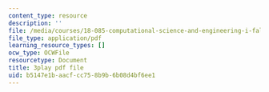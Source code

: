 ```yaml
---
content_type: resource
description: ''
file: /media/courses/18-085-computational-science-and-engineering-i-fall-2008/b5147e1baacfcc758b9b6b08d4bf6ee1_XUB7FcjaLRI.pdf
file_type: application/pdf
learning_resource_types: []
ocw_type: OCWFile
resourcetype: Document
title: 3play pdf file
uid: b5147e1b-aacf-cc75-8b9b-6b08d4bf6ee1
---
```

